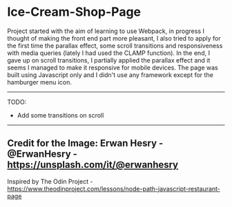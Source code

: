 # Ice-Cream-Shop-Page

Project started with the aim of learning to use Webpack, in progress I thought of making the front end part more pleasant, I also tried to apply for the first time the parallax effect, some scroll transitions and responsiveness with media queries (lately I had used the CLAMP function). In the end, I gave up on scroll transitions, I partially applied the parallax effect and it seems I managed to make it responsive for mobile devices. The page was built using Javascript only and I didn't use any framework except for the hamburger menu icon. 

----
TODO:
- Add some transitions on scroll
----
Credit for the Image: Erwan Hesry - @ErwanHesry - https://unsplash.com/it/@erwanhesry
----
Inspired by The Odin Project - https://www.theodinproject.com/lessons/node-path-javascript-restaurant-page